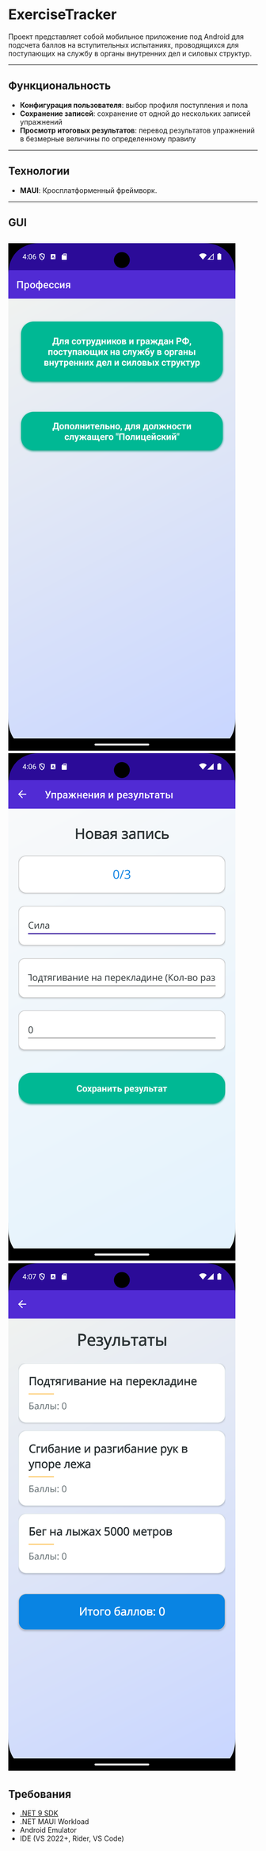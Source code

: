 # ExerciseTracker
Проект представляет собой мобильное приложение под Android для подсчета баллов на вступительных испытаниях,
проводящихся для поступающих на службу в органы внутренних дел и силовых структур.

---
## Функциональность
- **Конфигурация пользователя**: выбор профиля поступления и пола
- **Сохранение записей**: сохранение от одной до нескольких записей упражнений
- **Просмотр итоговых результатов**: перевод результатов упражнений в безмерные величины по определенному правилу
---

## Технологии
- **MAUI**: Кросплатформенный фреймворк.
---
## GUI
![Выбор профессии](images/profession_picker.png)
![Создание_записей](images/record_creating.png)
![Просмотр_результата](images/summary_view.png)
---

## Требования
- [.NET 9 SDK](https://dotnet.microsoft.com/download/dotnet/9.0)
- .NET MAUI Workload
- Android Emulator
- IDE (VS 2022+, Rider, VS Code)